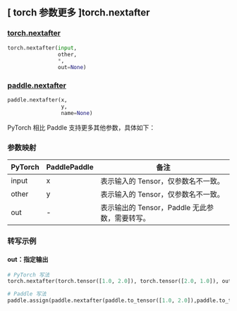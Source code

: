 ## [ torch 参数更多 ]torch.nextafter

### [torch.nextafter](https://pytorch.org/docs/stable/generated/torch.nextafter.html?highlight=nextafter#torch.nextafter)

```python
torch.nextafter(input,
                other,
                *,
                out=None)
```

### [paddle.nextafter](https://www.paddlepaddle.org.cn/documentation/docs/zh/develop/api/paddle/nextafter_cn.html)

```python
paddle.nextafter(x,
                 y,
                 name=None)
```

PyTorch 相比 Paddle 支持更多其他参数，具体如下：
### 参数映射
| PyTorch       | PaddlePaddle | 备注                                                   |
| ------------- | ------------ | ------------------------------------------------------ |
| input |  x  | 表示输入的 Tensor，仅参数名不一致。  |
| other |  y  | 表示输入的 Tensor，仅参数名不一致。  |
|  out  |  -  | 表示输出的 Tensor，Paddle 无此参数，需要转写。    |


### 转写示例
#### out：指定输出
```python
# PyTorch 写法
torch.nextafter(torch.tensor([1.0, 2.0]), torch.tensor([2.0, 1.0]), out=y)

# Paddle 写法
paddle.assign(paddle.nextafter(paddle.to_tensor([1.0, 2.0]),paddle.to_tensor([2.0, 1.0])), y)
```

